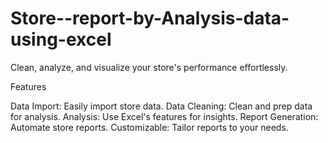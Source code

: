 # Store--report-by-Analysis-data-using-excel
 Clean, analyze, and visualize your store's performance effortlessly.

Features

Data Import: Easily import store data.
Data Cleaning: Clean and prep data for analysis.
Analysis: Use Excel's features for insights.
Report Generation: Automate store reports.
Customizable: Tailor reports to your needs.

